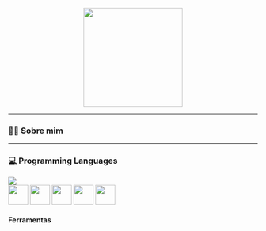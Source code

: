 <p align="center">
  <img src="https://media.giphy.com/media/3oEduSbSGpGaRX2Vri/giphy.gif" width="200"/>
</p>


---

### 👩‍💻 Sobre mim


---

### 💻 Programming Languages

<img src="https://readme-typing-svg.herokuapp.com?color=F7F7F7&size=20&width=450&lines=C#;;C%23;JavaScript;HTML+%2F+CSS" />

<div>
  <img src="https://cdn.jsdelivr.net/gh/devicons/devicon/icons/csharp/csharp-original.svg" width="40"/>
  <img src="https://cdn.jsdelivr.net/gh/devicons/devicon/icons/java/java-original.svg" width="40"/>
  <img src="https://cdn.jsdelivr.net/gh/devicons/devicon/icons/html5/html5-original.svg" width="40"/>
  <img src="https://cdn.jsdelivr.net/gh/devicons/devicon/icons/css3/css3-original.svg" width="40"/>
  <img src="https://cdn.jsdelivr.net/gh/devicons/devicon/icons/javascript/javascript-original.svg" width="40"/>

</div>

#### Ferramentas
<div>

</div>
